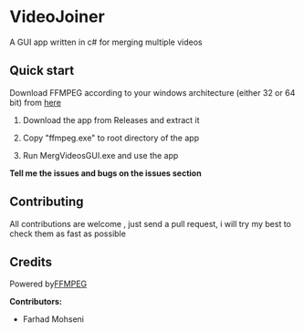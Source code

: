 # VideoJoiner
A GUI app written in c# for merging multiple videos

## Quick start
Download FFMPEG according to your windows architecture (either 32 or 64 bit) from [here](https://ffmpeg.zeranoe.com/builds/)

1. Download the app from Releases and extract it

2. Copy  "ffmpeg.exe" to root directory of the app

3. Run MergVideosGUI.exe and use the app 

**Tell me the issues and bugs  on the issues section**
## Contributing 
All contributions are welcome , just send a pull request, i will try my best to check them as fast as possible 

## Credits
Powered by[FFMPEG](http://FFmpeg.org)

**Contributors:**

 - Farhad Mohseni
